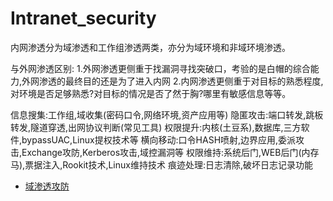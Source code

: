 # Intranet_security

内网渗透分为域渗透和工作组渗透两类，亦分为域环境和非域环境渗透。

与外网渗透区别:
1.外网渗透更侧重于找漏洞寻找突破口，考验的是白帽的综合能力,外网渗透的最终目的还是为了进入内网
2.内网渗透更侧重于对目标的熟悉程度,对环境是否足够熟悉?对目标的情况是否了然于胸?哪里有敏感信息等等。

信息搜集:工作组,域收集(密码口令,网络环境,资产应用等)
隐匿攻击:端口转发,跳板转发,隧道穿透,出网协议判断(常见工具)
权限提升:内核(土豆系),数据库,三方软件,bypassUAC,Linux提权技术等
横向移动:口令HASH喷射,边界应用,委派攻击,Exchange攻防,Kerberos攻击,域控漏洞等
权限维持:系统后门,WEB后门(内存马),票据注入,Rookit技术,Linux维持技术
痕迹处理:日志清除,破坏日志记录功能

+ [域渗透攻防](Domain_AD/index.md)